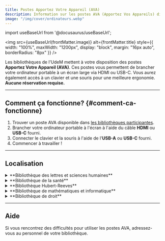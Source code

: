 ```yaml
---
title: Postes Apportez Votre Appareil (AVA)
description: Information sur les postes AVA (Apportez Vos Appareils) disponibles dans les bibliothèques UdeM.
image: "/img/cover/ordinateurs.webp"
---
```


import useBaseUrl from '@docusaurus/useBaseUrl';

<img 
  src={useBaseUrl(frontMatter.image)} 
  alt={frontMatter.title} 
  style={{
    width: "100%",
    maxWidth: "1200px",
    display: "block",
    margin: "16px auto",
    borderRadius: "8px"
  }} 
/>

<!-- :::tip Votre avis nous intéresse!
Avez-vous déjà utilisé un poste AVA? [Dites-le nous en répondant à ce sondage!](#)
::: -->

Les bibliothèques de l'UdeM mettent à votre disposition des postes **Apportez Votre Appareil (AVA)**. Ces postes vous permettent de brancher votre ordinateur portable à un écran large via HDMI ou USB-C. Vous aurez également accès à un clavier et une souris pour une meilleure ergonomie. **Aucune réservation requise.**

---

## Comment ça fonctionne? {#comment-ca-fonctionne}

1. Trouver un poste AVA disponible dans [les bibliothèques participantes](#localisation).
2. Brancher votre ordinateur portable à l'écran à l'aide du câble **HDMI** ou **USB-C** fourni.
3. Connecter le clavier et la souris à l'aide de l'**USB-A** ou **USB-C** fourni.
4. Commencer à travailler !

--- 

## Localisation

<details>
  <summary>**Bibliothèque des lettres et sciences humaines**</summary>
  - 13 postes :
    - 1 au service Accessibilité local 1085-2.
    - 2 au 1<sup>e</sup> étage.
    - 2 au 2<sup>e</sup> étage.
    - 3 au 3<sup>e</sup> étage. 
    - 4 au 5<sup>e</sup> étage. 
    - 1 au 6<sup>e</sup> étage.
</details>

<details>
<summary>**Bibliothèque de la santé**</summary>
- 5 postes :
    - 4 au 6<sup>e</sup> étage.
    - 1 au 8<sup>e</sup> étage.
</details>

<details>
<summary>**Bibliothèque Hubert-Reeves**</summary>
- 6 postes :
  - 5 à la cartothèque.
  - 1 à l'entrée A.
</details>

<details>
  <summary>**Bibliothèque de mathématiques et informatique**</summary>
  - 6 postes : situés dans la zone de silence. 
</details>

<details>
  <summary>**Bibliothèque de droit**</summary>
  - 15 postes : 
    - 14 dans les salles de travail pour cycles supérieurs, dont 4 écrans ultralarges 21:9.
    - 1 écran ultralarge 21:9 dans la salle de lecture.
</details>

---

## Aide

Si vous rencontrez des difficultés pour utiliser les postes AVA, adressez-vous au personnel de votre bibliothèque.
